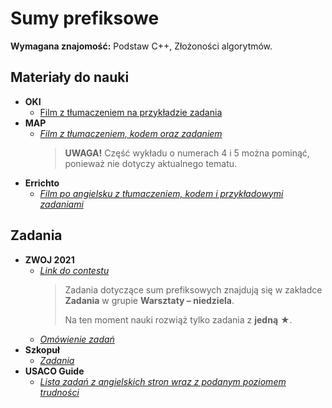 # Sumy prefiksowe

**Wymagana znajomość:** Podstaw C++, Złożoności algorytmów.

## Materiały do nauki

- **OKI**
  - [Film z tłumaczeniem na przykładzie zadania](https://youtu.be/_gLUezRAW0s?t=814)
- **MAP**
  - [*Film z tłumaczeniem, kodem oraz zadaniem*](https://www.youtube.com/watch?v=nRSkYqtndqY)
    > **UWAGA!** Część wykładu o numerach 4 i 5 można pominąć, ponieważ nie dotyczy aktualnego tematu.
- **Errichto**
  - [*Film po angielsku z tłumaczeniem, kodem i przykładowymi zadaniami*](https://www.youtube.com/watch?v=PhgtNY_-CiY)

## Zadania

- **ZWOJ 2021**
  - [*Link do contestu*](https://sio2.mimuw.edu.pl/c/zwo21/dashboard/)
    > Zadania dotyczące sum prefiksowych znajdują się w zakładce **Zadania** w grupie **Warsztaty – niedziela**.
    > 
    > Na ten moment nauki rozwiąż tylko zadania z **jedną** ★.
  - [*Omówienie zadań*](https://www.youtube.com/watch?v=FcvtuOenFQE)
- **Szkopuł**
  - [*Zadania*](https://szkopul.edu.pl/problemset/?q=&algorithm=pref)
- **USACO Guide**
  - [*Lista zadań z angielskich stron wraz z podanym poziomem trudności*](https://usaco.guide/silver/prefix-sums?lang=cpp)
